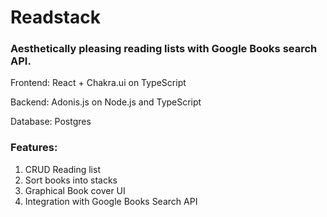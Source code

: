 # Readstack
### Aesthetically pleasing reading lists with Google Books search API. 

Frontend: React + Chakra.ui on TypeScript

Backend: Adonis.js on Node.js and TypeScript

Database: Postgres

### Features: 

1. CRUD Reading list
2. Sort books into stacks
3. Graphical Book cover UI
4. Integration with Google Books Search API
